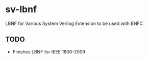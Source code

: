# sv-lbnf

LBNF for Various System Verilog Extension to be used with BNFC

## TODO

- Finishes LBNF for IEEE 1800-2009
